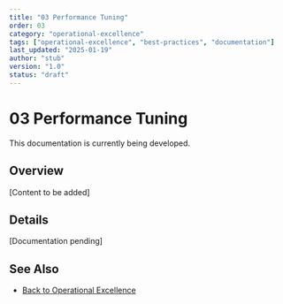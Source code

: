 ```yaml
---
title: "03 Performance Tuning"
order: 03
category: "operational-excellence"
tags: ["operational-excellence", "best-practices", "documentation"]
last_updated: "2025-01-19"
author: "stub"
version: "1.0"
status: "draft"
---
```


# 03 Performance Tuning

This documentation is currently being developed.

## Overview

[Content to be added]

## Details

[Documentation pending]

## See Also

- [Back to Operational Excellence](./README.md)
